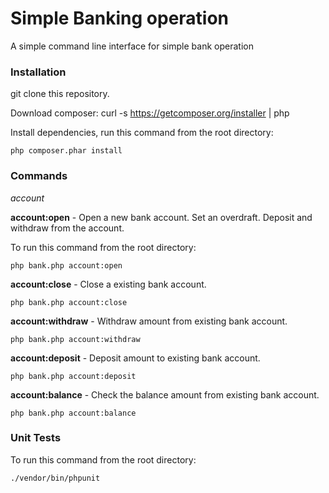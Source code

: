 # Simple Banking operation
A simple command line interface for simple bank operation

### Installation

git clone this repository.

Download composer: curl -s https://getcomposer.org/installer | php

Install dependencies, run this command from the root directory:

```php composer.phar install```

### Commands

*account*

__account:open__ - Open a new bank account. Set an overdraft. Deposit and withdraw from the account.

To run this command from the root directory: 

```php bank.php account:open ```

__account:close__ - Close a existing bank account.

```php bank.php account:close ```

__account:withdraw__ - Withdraw amount from existing bank account. 

```php bank.php account:withdraw```

__account:deposit__ - Deposit amount to existing bank account.

```php bank.php account:deposit```

__account:balance__ - Check the balance amount from existing bank account.

```php bank.php account:balance```


### Unit Tests

To run this command from the root directory:

``` ./vendor/bin/phpunit ```